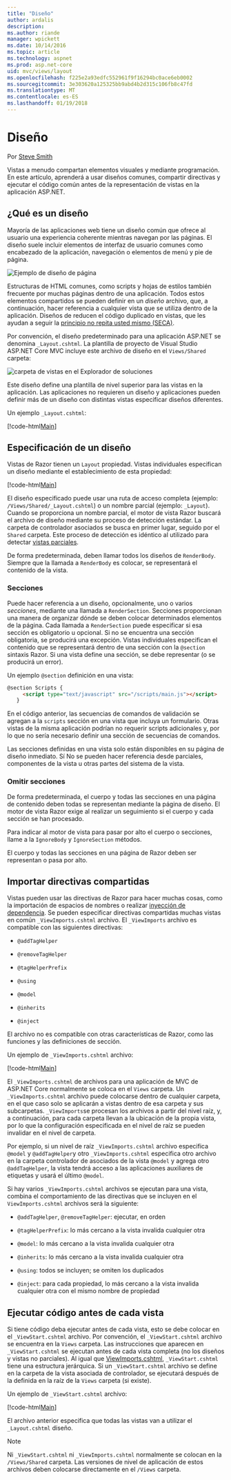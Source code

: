 ```yaml
---
title: "Diseño"
author: ardalis
description: 
ms.author: riande
manager: wpickett
ms.date: 10/14/2016
ms.topic: article
ms.technology: aspnet
ms.prod: asp.net-core
uid: mvc/views/layout
ms.openlocfilehash: f225e2a93edfc552961f9f16294bc0ace6eb0002
ms.sourcegitcommit: 3e303620a125325bb9abd4b2d315c106fb8c47fd
ms.translationtype: MT
ms.contentlocale: es-ES
ms.lasthandoff: 01/19/2018
---
```

# <a name="layout"></a>Diseño

Por [Steve Smith](https://ardalis.com/)

Vistas a menudo compartan elementos visuales y mediante programación. En este artículo, aprenderá a usar diseños comunes, compartir directivas y ejecutar el código común antes de la representación de vistas en la aplicación ASP.NET.

## <a name="what-is-a-layout"></a>¿Qué es un diseño

Mayoría de las aplicaciones web tiene un diseño común que ofrece al usuario una experiencia coherente mientras navegan por las páginas. El diseño suele incluir elementos de interfaz de usuario comunes como encabezado de la aplicación, navegación o elementos de menú y pie de página.

![Ejemplo de diseño de página](layout/_static/page-layout.png)

Estructuras de HTML comunes, como scripts y hojas de estilos también frecuente por muchas páginas dentro de una aplicación. Todos estos elementos compartidos se pueden definir en un *diseño* archivo, que, a continuación, hacer referencia a cualquier vista que se utiliza dentro de la aplicación. Diseños de reducen el código duplicado en vistas, que les ayudan a seguir la [principio no repita usted mismo (SECA)](http://deviq.com/don-t-repeat-yourself/).

Por convención, el diseño predeterminado para una aplicación ASP.NET se denomina `_Layout.cshtml`. La plantilla de proyecto de Visual Studio ASP.NET Core MVC incluye este archivo de diseño en el `Views/Shared` carpeta:

![carpeta de vistas en el Explorador de soluciones](layout/_static/web-project-views.png)

Este diseño define una plantilla de nivel superior para las vistas en la aplicación. Las aplicaciones no requieren un diseño y aplicaciones pueden definir más de un diseño con distintas vistas especificar diseños diferentes.

Un ejemplo `_Layout.cshtml`:

[!code-html[Main](../../common/samples/WebApplication1/Views/Shared/_Layout.cshtml?highlight=42,66)]

## <a name="specifying-a-layout"></a>Especificación de un diseño

Vistas de Razor tienen un `Layout` propiedad. Vistas individuales especifican un diseño mediante el establecimiento de esta propiedad:

[!code-html[Main](../../common/samples/WebApplication1/Views/_ViewStart.cshtml?highlight=2)]

El diseño especificado puede usar una ruta de acceso completa (ejemplo: `/Views/Shared/_Layout.cshtml`) o un nombre parcial (ejemplo: `_Layout`). Cuando se proporciona un nombre parcial, el motor de vista Razor buscará el archivo de diseño mediante su proceso de detección estándar. La carpeta de controlador asociados se busca en primer lugar, seguido por el `Shared` carpeta. Este proceso de detección es idéntico al utilizado para detectar [vistas parciales](partial.md).

De forma predeterminada, deben llamar todos los diseños de `RenderBody`. Siempre que la llamada a `RenderBody` es colocar, se representará el contenido de la vista.

<a name="layout-sections-label"></a>

### <a name="sections"></a>Secciones

Puede hacer referencia a un diseño, opcionalmente, uno o varios *secciones*, mediante una llamada a `RenderSection`. Secciones proporcionan una manera de organizar dónde se deben colocar determinados elementos de la página. Cada llamada a `RenderSection` puede especificar si esa sección es obligatorio u opcional. Si no se encuentra una sección obligatoria, se producirá una excepción. Vistas individuales especifican el contenido que se representará dentro de una sección con la `@section` sintaxis Razor. Si una vista define una sección, se debe representar (o se producirá un error).

Un ejemplo `@section` definición en una vista:

```html
@section Scripts {
     <script type="text/javascript" src="/scripts/main.js"></script>
   }
   ```

En el código anterior, las secuencias de comandos de validación se agregan a la `scripts` sección en una vista que incluya un formulario. Otras vistas de la misma aplicación podrían no requerir scripts adicionales y, por lo que no sería necesario definir una sección de secuencias de comandos.

Las secciones definidas en una vista solo están disponibles en su página de diseño inmediato. Sí No se pueden hacer referencia desde parciales, componentes de la vista u otras partes del sistema de la vista.

### <a name="ignoring-sections"></a>Omitir secciones

De forma predeterminada, el cuerpo y todas las secciones en una página de contenido deben todas se representan mediante la página de diseño. El motor de vista Razor exige al realizar un seguimiento si el cuerpo y cada sección se han procesado.

Para indicar al motor de vista para pasar por alto el cuerpo o secciones, llame a la `IgnoreBody` y `IgnoreSection` métodos.

El cuerpo y todas las secciones en una página de Razor deben ser representan o pasa por alto.

<a name="viewimports"></a>

## <a name="importing-shared-directives"></a>Importar directivas compartidas

Vistas pueden usar las directivas de Razor para hacer muchas cosas, como la importación de espacios de nombres o realizar [inyección de dependencia](dependency-injection.md). Se pueden especificar directivas compartidas muchas vistas en común `_ViewImports.cshtml` archivo. El `_ViewImports` archivo es compatible con las siguientes directivas:

* `@addTagHelper`

* `@removeTagHelper`

* `@tagHelperPrefix`

* `@using`

* `@model`

* `@inherits`

* `@inject`

El archivo no es compatible con otras características de Razor, como las funciones y las definiciones de sección.

Un ejemplo de `_ViewImports.cshtml` archivo:

[!code-html[Main](../../common/samples/WebApplication1/Views/_ViewImports.cshtml)]

El `_ViewImports.cshtml` de archivos para una aplicación de MVC de ASP.NET Core normalmente se coloca en el `Views` carpeta. Un `_ViewImports.cshtml` archivo puede colocarse dentro de cualquier carpeta, en el que caso solo se aplicarán a vistas dentro de esa carpeta y sus subcarpetas. `_ViewImports`se procesan los archivos a partir del nivel raíz, y, a continuación, para cada carpeta llevan a la ubicación de la propia vista, por lo que la configuración especificada en el nivel de raíz se pueden invalidar en el nivel de carpeta.

Por ejemplo, si un nivel de raíz `_ViewImports.cshtml` archivo especifica `@model` y `@addTagHelper`y otro `_ViewImports.cshtml` especifica otro archivo en la carpeta controlador de asociados de la vista `@model` y agrega otro `@addTagHelper`, la vista tendrá acceso a las aplicaciones auxiliares de etiquetas y usará el último `@model`.

Si hay varios `_ViewImports.cshtml` archivos se ejecutan para una vista, combina el comportamiento de las directivas que se incluyen en el `ViewImports.cshtml` archivos será la siguiente:

* `@addTagHelper`, `@removeTagHelper`: ejecutar, en orden

* `@tagHelperPrefix`: lo más cercano a la vista invalida cualquier otra

* `@model`: lo más cercano a la vista invalida cualquier otra

* `@inherits`: lo más cercano a la vista invalida cualquier otra

* `@using`: todos se incluyen; se omiten los duplicados

* `@inject`: para cada propiedad, lo más cercano a la vista invalida cualquier otra con el mismo nombre de propiedad

<a name="viewstart"></a>

## <a name="running-code-before-each-view"></a>Ejecutar código antes de cada vista

Si tiene código deba ejecutar antes de cada vista, esto se debe colocar en el `_ViewStart.cshtml` archivo. Por convención, el `_ViewStart.cshtml` archivo se encuentra en la `Views` carpeta. Las instrucciones que aparecen en `_ViewStart.cshtml` se ejecutan antes de cada vista completa (no los diseños y vistas no parciales). Al igual que [ViewImports.cshtml](xref:mvc/views/layout#viewimports), `_ViewStart.cshtml` tiene una estructura jerárquica. Si un `_ViewStart.cshtml` archivo se define en la carpeta de la vista asociada de controlador, se ejecutará después de la definida en la raíz de la `Views` carpeta (si existe).

Un ejemplo de `_ViewStart.cshtml` archivo:

[!code-html[Main](../../common/samples/WebApplication1/Views/_ViewStart.cshtml)]

El archivo anterior especifica que todas las vistas van a utilizar el `_Layout.cshtml` diseño.

> [!NOTE]
> Ni `_ViewStart.cshtml` ni `_ViewImports.cshtml` normalmente se colocan en la `/Views/Shared` carpeta. Las versiones de nivel de aplicación de estos archivos deben colocarse directamente en el `/Views` carpeta.
